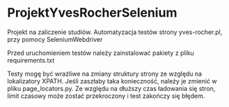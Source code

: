 # ProjektYvesRocherSelenium
Projekt na zaliczenie studiów. Automatyzacja testów strony yves-rocher.pl, przy pomocy SeleniumWebdriver

Przed uruchomieniem testów należy zainstalować pakiety z pliku requirements.txt

Testy mogę być wrażliwe na zmiany struktury strony ze względu na lokalizatory XPATH. 
Jeśli zaszłaby taka konieczność, należy je zmienić w pliku page_locators.py.
Ze względu na dłuższy czas ładowania się stron, limit czasowy może zostać przekroczony i test zakończy się błędem. 

